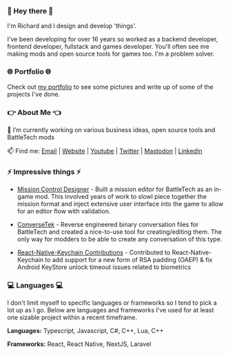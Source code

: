 ### 👋 Hey there 👋

I'm Richard and I design and develop 'things'.

I've been developing for over 16 years so worked as a backend developer, frontend developer, fullstack and games developer. You'll often see me making mods and open source tools for games too. I'm a problem solver.

### 🌐 Portfolio 🌐

Check out [my portfolio](http://www.richardgriffiths.dev) to see some pictures and write up of some of the projects I've done.

### 👉 About Me 👈

🔭 I’m currently working on various business ideas, open source tools and BattleTech mods

📫 Find me: [Email](mailto:richard@fractalrift.com) | [Website](http://www.richardgriffiths.dev) | [Youtube](https://www.youtube.com/channel/UCQmU-QT91QnXPPnNQ9ywpOQ) | [Twitter](https://twitter.com/CWolf/) | [Mastodon](https://mastodon.gamedev.place/@cwolf) | [LinkedIn](https://www.linkedin.com/in/richard-griffiths-436b7a19/)

### ⚡ Impressive things ⚡

- [Mission Control Designer](https://www.youtube.com/watch?v=xtYc59cSXeI) - Built a mission editor for BattleTech as an in-game mod. This involved years of work to slowl piece together the mission format and inject extensive user interface into the game to allow for an editor flow with validation.

- [ConverseTek](https://github.com/CWolfs/ConverseTek) - Reverse engineered binary conversation files for BattleTech and created a nice-to-use tool for creating/editing them. The only way for modders to be able to create any conversation of this type.

- [React-Native-Keychain Contributions](https://github.com/CWolfs/react-native-keychain) - Contributed to React-Native-Keychain to add support for a new form of RSA padding (OAEP) & fix Android KeyStore unlock timeout issues related to biometrics

### 💻 Languages 💻

I don't limit myself to specific languages or frameworks so I tend to pick a lot up as I go. Below are languages and frameworks I've used for at least one sizable project within a recent timeframe.

**Languages:** Typescript, Javascript, C#, C++, Lua, C++

**Frameworks:** React, React Native, NextJS, Laravel
